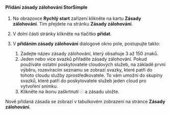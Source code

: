 
<!--author=alkohli last changed: 9/11/15-->

#### <a name="to-add-a-storsimple-backup-policy"></a>Přidání zásady zálohování StorSimple
1. Na obrazovce **Rychlý start** zařízení klikněte na kartu **Zásady zálohování**. Tím přejdete na stránku **Zásady zálohování**.
2. V dolní části stránky klikněte na tlačítko **přidat**.
3. V **přidáním zásady zálohování** dialogové okno pole, postupujte takto:
   
   1. Zadejte název zásady zálohování, který obsahuje 3 až 150 znaků.
   2. Jeden nebo více svazků přiřadíte zásady zálohování. Pokud používáte ostatní poskytovatele cloudových služeb, na základě první výběru, rozevíracím seznamu se zobrazí svazky, které patří do tohoto cloudu služby zprostředkovatele. To vám umožní do skupiny svazků, které patří do poskytovatele služeb jeden cloud pro vytvoření snímku.
   3. Klikněte na ikonu zaškrtnutí ![ikona zaškrtnutí](./media/storsimple-add-backup-policy/HCS_CheckIcon-include.png) a zásadu uložte.

Nově přidaná zásada se zobrazí v tabulkovém zobrazení na stránce **Zásady zálohování**.

